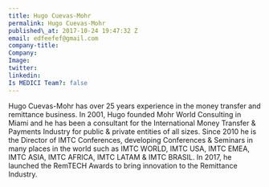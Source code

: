 ```yaml
---
title: Hugo Cuevas-Mohr
permalink: Hugo Cuevas-Mohr
published\_at: 2017-10-24 19:47:32 Z
email: edfeefef@gmail.com
company-title: 
Company: 
Image: 
twitter: 
linkedin: 
Is MEDICI Team?: false
---
```


Hugo Cuevas-Mohr has over 25 years experience in the money transfer and remittance business. In 2001, Hugo founded Mohr World Consulting in Miami and he has been a consultant for the International Money Transfer &amp; Payments Industry for public &amp; private entities of all sizes. Since 2010 he is the Director of IMTC Conferences, developing Conferences &amp; Seminars in many places in the world such as IMTC WORLD, IMTC USA, IMTC EMEA, IMTC ASIA, IMTC AFRICA, IMTC LATAM &amp; IMTC BRASIL. In 2017, he launched the RemTECH Awards to bring innovation to the Remittance Industry.